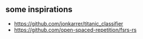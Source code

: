 ## some inspirations

- https://github.com/jonkarrer/titanic_classifier
- https://github.com/open-spaced-repetition/fsrs-rs
